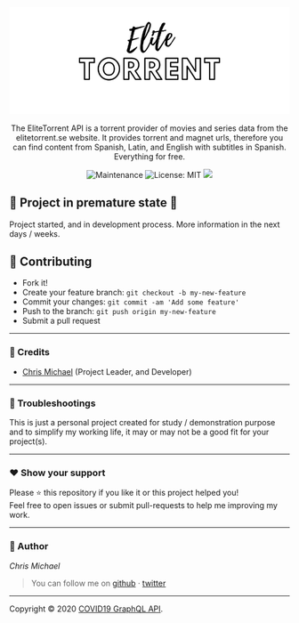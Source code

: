 <p align="center">
  <img src="./assets/img/logo.png" alt="EliteTorrent" />
</p>

  
<p align="center">
   The EliteTorrent API is a torrent provider of movies and series data from the elitetorrent.se website. It provides torrent and magnet urls, therefore you can find content from Spanish, Latin, and English with subtitles in Spanish. Everything for free.
</p>
<p align="center">
  <img alt="Maintenance" src="https://img.shields.io/badge/Maintained%3F-yes-green.svg" />          
  <img alt="License: MIT" src="https://img.shields.io/badge/License-MIT-yellow.svg" />
  <img src="https://img.shields.io/badge/EliteTorrent-API-brightgreen.svg"/>
</p>



## 🚨 Project in premature state 🚨
Project started, and in development process. More information in the next days / weeks.


## **:handshake: Contributing**

- Fork it!
- Create your feature branch: `git checkout -b my-new-feature`
- Commit your changes: `git commit -am 'Add some feature'`
- Push to the branch: `git push origin my-new-feature`
- Submit a pull request

---

### **:busts_in_silhouette: Credits**

- [Chris Michael](https://github.com/ChrisMichaelPerezSantiago) (Project Leader, and Developer)

---

### **:anger: Troubleshootings**

This is just a personal project created for study / demonstration purpose and to simplify my working life, it may or may
not be a good fit for your project(s).

---

### **:heart: Show your support**

Please :star: this repository if you like it or this project helped you!\
Feel free to open issues or submit pull-requests to help me improving my work.


---


### **:robot: Author**

_*Chris Michael*_

> You can follow me on
[github](https://github.com/ChrisMichaelPerezSantiago)&nbsp;&middot;&nbsp;[twitter](https://twitter.com/Chris5855M)

---

Copyright © 2020 [COVID19 GraphQL API](https://github.com/ChrisMichaelPerezSantiago/elitetorrent).
